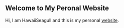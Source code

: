 ## Welcome to My Peronal Website
Hi, I am HawaiiSeagull and this is my personal 
[website](https://hawaiiseagullart.github.io).